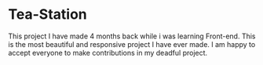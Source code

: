 # Tea-Station
This project I have made 4 months back while i was learning Front-end.
This is the most beautiful and responsive project I have ever made.
I am happy to accept everyone to make contributions in my deadful project. 
